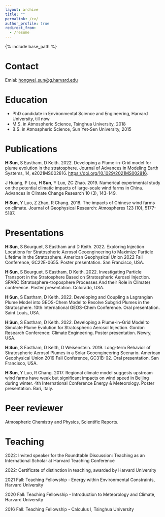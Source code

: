 ```yaml
---
layout: archive
title: ""
permalink: /cv/
author_profile: true
redirect_from:
  - /resume
---
```


{% include base_path %}


Contact
====== 
Emial: hongwei_sun@g.harvard.edu

Education
======
* PhD candidate in Environmental Science and Engineering, Harvard University, till now
* M.S. in Atmospheric Science, Tsinghua University, 2018
* B.S. in Atmospheric Science, Sun Yet-Sen University, 2015

Publications
======
**H Sun**, S Eastham, D Keith. 2022. Developing a Plume-in-Grid model for plume evolution in the stratosphere. Journal of Advances in Modeling Earth Systems, 14, e2021MS002816. https://doi.org/10.1029/2021MS002816.

J Huang, P Lou, **H Sun**, Y Luo, ZC Zhao. 2019. Numerical experimental study on the potential climatic impacts of large-scale wind farms in China. Advances in Climate Change Research 10 (3), 143-149.

**H Sun**, Y Luo, Z Zhao, R Chang. 2018. The impacts of Chinese wind farms on climate. Journal of Geophysical Research: Atmospheres 123 (10), 5177-5187.

Presentations
======
**H Sun**, S Bourguet, S Eastham and D Keith. 2022. Exploring Injection Locations for Stratospheric Aerosol Geoengineering to Maximize Particle Lifetime in the Stratosphere. American Geophysical Union 2022 Fall Conference, GC22E-0655. Poster presentation. San Francisco, USA.

**H Sun**, S Bourguet, S Eastham, D Keith. 2022. Investigating Particle Transport in the Stratosphere Based on Stratospheric Aerosol Injection. SPARC (Stratosphere-troposphere Processes And their Role in Climate) conference. Poster presentation. Colorado, USA.

**H Sun**, S Eastham, D Keith. 2022. Developing and Coupling a Lagrangian Plume Model into GEOS-Chem Model to Resolve Subgrid Plumes in the Stratosphere. 10th International GEOS-Chem Conference. Oral presentation. Saint Louis, USA.

**H Sun**, S Eastham, D Keith. 2022. Developing a Plume-in-Grid Model to Simulate Plume Evolution for Stratospheric Aerosol Injection. Gordon Research Conference: Climate Engineering. Poster presentation. Newry, USA.

**H Sun**, S Eastham, D Keith, D Weisenstein. 2019. Long-term Behavior of Stratospheric Aerosol Plumes in a Solar Geoengineering Scenario. American Geophysical Union 2019 Fall Conference, GC31B-02. Oral presentation. San Francisco, USA.

**H Sun**, Y Luo, R Chang. 2017. Regional climate model suggests upstream wind farms have weak but significant impacts on wind speed in Beijing during winter. 4th International Conference Energy & Meteorology. Poster presentation. Bari, Italy.

Peer reviewer
======
Atmospheric Chemistry and Physics, Scientific Reports.

Teaching
======

2022: Invited speaker for the Roundtable Discussion: Teaching as an International Scholar at Harvard Teaching Conference

2022: Certificate of distinction in teaching, awarded by Harvard University

2021 Fall: Teaching Fellowship - Energy within Environmental Constraints, Harvard University

2020 Fall: Teaching Fellowship - Introduction to Meteorology and Climate, Harvard University

2016 Fall: Teaching Fellowship - Calculus I, Tsinghua University
